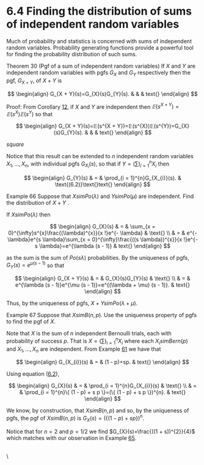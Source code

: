 # 6.4 Finding the distribution of sums of independent random variables

Much of probability and statistics is concerned with sums of independent
random variables. Probability generating functions provide a powerful
tool for finding the probability distribution of such sums.

Theorem 30 (Pgf of a sum of independent random variables)
If $X$ and $Y$ are independent random variables with pgfs $G_{X}$ and
$G_{Y}$ respectively then the pgf, $G_{X + Y}$, of $X+Y$ is

$$
\begin{align}
G_{X + Y}(s)=G_{X}(s)G_{Y}(s). & & & text{}
\end{align}
$$

Proof: From Corollary [12](nose17.htm#x29-5100112), if $X$ and $Y$ are
independent then
$𝔼(s^{X + Y})=𝔼(s^{X})𝔼(s^{Y} )$
so that

$$
\begin{align}
G_{X + Y}(s)=𝔼(s^{X + Y})=𝔼(s^{X})𝔼(s^{Y})=G_{X}(s)G_{Y}(s). & & & text{}
\end{align}
$$

$square$

Notice that this result can be extended to $n$ independent random
variables $X_{1},…⁡,X_{n}$, with individual pgfs
$G_{X_{i}}(s )$, so that if
$Y=(\sum ⁡)_{i = 1}^{n}X_{i}$ then

$$
\begin{align}
G_{Y}(s) & = & \prod_{i = 1}^{n}G_{X_{i}}(s). & \text{(6.2)}\text{}text{}
\end{align}
$$

Example 66 Suppose that $XsimPo(\lambda )$ and
$YsimPo(\mu )$ are independent. Find the distribution of
$X+Y$ .

If $XsimPo(\lambda )$ then

$$
\begin{align}
G_{X}(s) & = & \sum_{x = 0}^{\infty}s^{x}\frac{(\lambda)^{x}}{x !}e^{- \lambda} & \text{} \\ & = & e^{- \lambda}e^{s \lambda}\sum_{x = 0}^{\infty}\frac{((s \lambda))^{x}}{x !}e^{- s \lambda}=e^{\lambda (s - 1)} & text{}
\end{align}
$$

as the sum is the sum of $Po(s \lambda )$ probabilities. By
the uniqueness of pgfs,
$G_{Y}(s)=e^{\mu (s - 1 )}$ so that

$$
\begin{align}
G_{X + Y}(s) & = & G_{X}(s)G_{Y}(s) & \text{} \\ & = & e^{\lambda (s - 1)}e^{\mu (s - 1)}=e^{(\lambda + \mu) (s - 1)}. & text{}
\end{align}
$$

Thus, by the uniqueness of pgfs, $X+YsimPo(\lambda + \mu )$.

Example 67 Suppose that $XsimB(n, p )$. Use the uniqueness
property of pgfs to find the pgf of $X$.

Note that $X$ is the sum of $n$ independent Bernoulli trials, each with
probability of success $p$. That is
$X=(\sum ⁡)_{i = 1}^{n}X_{i}$ where each
$X_{i}simBern(p )$ and $X_{1},…⁡,X_{n}$ are independent.
From Example [61](nose20.htm#x33-5800361) we have that

$$
\begin{align}
G_{X_{i}}(s) & = & (1 - p)+sp. & text{}
\end{align}
$$

Using equation ([6.2](#x36-61004r6.2)),

$$
\begin{align}
G_{X}(s) & = & \prod_{i = 1}^{n}G_{X_{i}}(s) & \text{} \\ & = & \prod_{i = 1}^{n}\{ (1 - p) + s p \}=(\{ (1 - p) + s p \})^{n}. & text{}
\end{align}
$$

We know, by construction, that $XsimB(n, p )$ and so, by
the uniqueness of pgfs, the pgf of $XsimB(n, p )$ is
$G_{X}(s)=(\{ (1 - p) + s p \})^{n}$.

Notice that for $n=2$ and $p=1/2$ we find
$G_{X}(s)=\frac{((1 + s))^{2}}{4}$
which matches with our observation in Example
[65](nose22.htm#x35-6000965).

\
\
